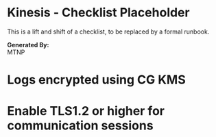 # Kinesis - Checklist Placeholder
This is a lift and shift of a checklist, to be replaced by a formal runbook.

**Generated By:**  
MTNP

# Logs encrypted using CG KMS
# Enable TLS1.2 or higher for communication sessions